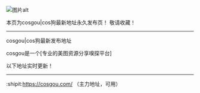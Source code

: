 ![图片alt](https://cosgou.com/wp-content/themes/zibll/img/logo.webp "cos狗")

本页为cosgou|cos狗最新地址永久发布页！ 敬请收藏！
*******
cosgou|cos狗最新发布地址

cosgou是一个[专业的美图资源分享嗅探平台]

以下地址实时更新！
******
:shipit:https://cosgou.com/ （主力地址，可用）
